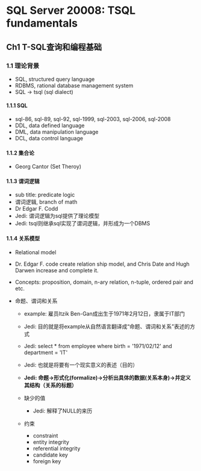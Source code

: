 # SQL Server 20008: TSQL fundamentals

## Ch1 T-SQL查询和编程基础

### 1.1 理论背景

* SQL, structured query language
* RDBMS, rational database management system
* SQL -> tsql (sql dialect)

#### 1.1.1 SQL

* sql-86, sql-89, sql-92, sql-1999, sql-2003, sql-2006, sql-2008
* DDL, data defined language
* DML, data manipulation language
* DCL, data control language

#### 1.1.2 集合论

* Georg Cantor (Set Theroy)

#### 1.1.3 谓词逻辑

* sub title: predicate logic
* 谓词逻辑, branch of math
* Dr Edgar F. Codd
* Jedi: 谓词逻辑为sql提供了理论模型
* Jedi: tsql则继承sql实现了谓词逻辑，并形成为一个DBMS

#### 1.1.4 关系模型

* Relational model
* Dr. Edgar F. code create relation ship model, and Chris Date and Hugh Darwen increase and complete it.
* Concepts: proposition, domain, n-ary relation, n-tuple, ordered pair and etc.

* 命题、谓词和关系
  * example: 雇员Itzik Ben-Gan成出生于1971年2月12日，隶属于IT部门
  * Jedi: 目的就是将example从自然语言翻译成“命题、谓词和关系”表述的方式
  * Jedi: select * from employee where birth = '1971/02/12' and department = 'IT'
  * Jedi: 也就是将要有一个现实意义的表述（目的）
  * **Jedi: 命题->形式化(formalize)->分析出具体的数据(关系本身)->并定义其结构（关系的标题）**
  
  * 缺少的值
    * Jedi: 解释了NULL的来历

  * 约束
    * constraint
    * entity integrity
    * referential integrity
    * candidate key
    * foreign key
